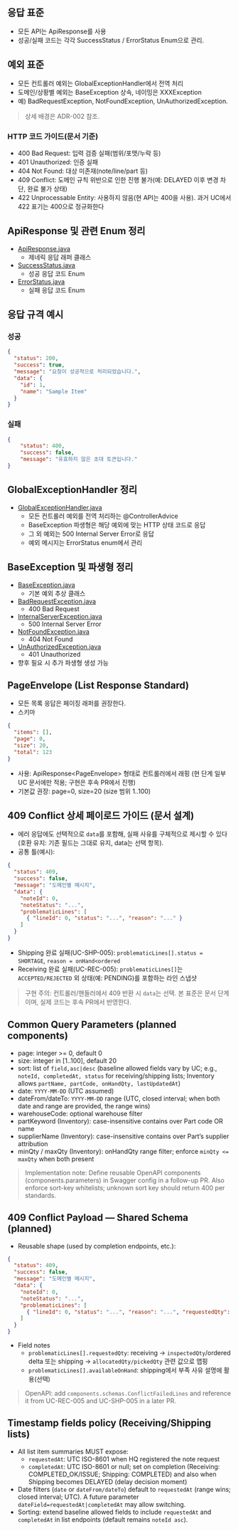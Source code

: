 ## 응답 표준

- 모든 API는 ApiResponse<T>를 사용
- 성공/실패 코드는 각각 SuccessStatus / ErrorStatus Enum으로 관리.

## 예외 표준

- 모든 컨트롤러 예외는 GlobalExceptionHandler에서 전역 처리
- 도메인/상황별 예외는 BaseException 상속, 네이밍은 XXXException
- 예) BadRequestException, NotFoundException, UnAuthorizedException.

> 상세 배경은 ADR-002 참조.

### HTTP 코드 가이드(문서 기준)
- 400 Bad Request: 입력 검증 실패(범위/포맷/누락 등)
- 401 Unauthorized: 인증 실패
- 404 Not Found: 대상 미존재(note/line/part 등)
- 409 Conflict: 도메인 규칙 위반으로 인한 진행 불가(예: DELAYED 이후 변경 차단, 완료 불가 상태)
- 422 Unprocessable Entity: 사용하지 않음(현 API는 400을 사용). 과거 UC에서 422 표기는 400으로 정규화한다

## ApiResponse<T> 및 관련 Enum 정리

- [ApiResponse.java](../../src/main/java/com/gearfirst/warehouse/common/response/ApiResponse.java)
    - 제네릭 응답 래퍼 클래스
- [SuccessStatus.java](../../src/main/java/com/gearfirst/warehouse/common/response/SuccessStatus.java)
    - 성공 응답 코드 Enum
- [ErrorStatus.java](../../src/main/java/com/gearfirst/warehouse/common/response/ErrorStatus.java)
    - 실패 응답 코드 Enum

## 응답 규격 예시

### 성공

```json
{
  "status": 200,
  "success": true,
  "message": "요청이 성공적으로 처리되었습니다.",
  "data": {
    "id": 1,
    "name": "Sample Item"
  }
}
```

### 실패

```json
{
    "status": 400,
    "success": false,
    "message": "유효하지 않은 초대 토큰입니다."
}

```

## GlobalExceptionHandler 정리

- [GlobalExceptionHandler.java](../../src/main/java/com/gearfirst/warehouse/common/exception/GlobalExceptionHandler.java)
    - 모든 컨트롤러 예외를 전역 처리하는 @ControllerAdvice
    - BaseException 파생형은 해당 예외에 맞는 HTTP 상태 코드로 응답
    - 그 외 예외는 500 Internal Server Error로 응답
    - 예외 메시지는 ErrorStatus enum에서 관리

## BaseException 및 파생형 정리

- [BaseException.java](../../src/main/java/com/gearfirst/warehouse/common/exception/BaseException.java)
    - 기본 예외 추상 클래스
- [BadRequestException.java](../../src/main/java/com/gearfirst/warehouse/common/exception/BadRequestException.java)
    - 400 Bad Request
- [InternalServerException.java](../../src/main/java/com/gearfirst/warehouse/common/exception/InternalServerException.java)
    - 500 Internal Server Error
- [NotFoundException.java](../../src/main/java/com/gearfirst/warehouse/common/exception/NotFoundException.java)
    - 404 Not Found
- [UnAuthorizedException.java](../../src/main/java/com/gearfirst/warehouse/common/exception/UnAuthorizedException.java)
    - 401 Unauthorized
- 향후 필요 시 추가 파생형 생성 가능

## 

## PageEnvelope (List Response Standard)

- 모든 목록 응답은 페이징 래퍼를 권장한다.
- 스키마

```json
{
  "items": [],
  "page": 0,
  "size": 20,
  "total": 123
}
```

- 사용: ApiResponse<PageEnvelope<T>> 형태로 컨트롤러에서 래핑 (현 단계 일부 UC 문서에만 적용; 구현은 후속 PR에서 진행)
- 기본값 권장: page=0, size=20 (size 범위 1..100)

## 409 Conflict 상세 페이로드 가이드 (문서 설계)

- 에러 응답에도 선택적으로 `data`를 포함해, 실패 사유를 구체적으로 제시할 수 있다(호환 유지: 기존 필드는 그대로 유지, data는 선택 항목).
- 공통 틀(예시):

```json
{
  "status": 409,
  "success": false,
  "message": "도메인별 메시지",
  "data": {
    "noteId": 0,
    "noteStatus": "...",
    "problematicLines": [
      { "lineId": 0, "status": "...", "reason": "..." }
    ]
  }
}
```

- Shipping 완료 실패(UC-SHP-005): `problematicLines[].status = SHORTAGE`, `reason = onHand<ordered`
- Receiving 완료 실패(UC-REC-005): `problematicLines[]`는 `ACCEPTED/REJECTED` 외 상태(예: PENDING)를 포함하는 라인 스냅샷

> 구현 주의: 컨트롤러/핸들러에서 409 반환 시 `data`는 선택. 본 표준은 문서 단계이며, 실제 코드는 후속 PR에서 반영한다.



## Common Query Parameters (planned components)

- page: integer >= 0, default 0
- size: integer in [1..100], default 20
- sort: list of `field,asc|desc` (baseline allowed fields vary by UC; e.g., `noteId, completedAt, status` for receiving/shipping lists; Inventory allows `partName, partCode, onHandQty, lastUpdatedAt`)
- date: `YYYY-MM-DD` (UTC assumed)
- dateFrom/dateTo: `YYYY-MM-DD` range (UTC, closed interval; when both date and range are provided, the range wins)
- warehouseCode: optional warehouse filter
- partKeyword (Inventory): case-insensitive contains over Part code OR name
- supplierName (Inventory): case-insensitive contains over Part’s supplier attribution
- minQty / maxQty (Inventory): onHandQty range filter; enforce `minQty <= maxQty` when both present

> Implementation note: Define reusable OpenAPI components (components.parameters) in Swagger config in a follow-up PR. Also enforce sort-key whitelists; unknown sort key should return 400 per standards.

## 409 Conflict Payload — Shared Schema (planned)

- Reusable shape (used by completion endpoints, etc.):

```json
{
  "status": 409,
  "success": false,
  "message": "도메인별 메시지",
  "data": {
    "noteId": 0,
    "noteStatus": "...",
    "problematicLines": [
      { "lineId": 0, "status": "...", "reason": "...", "requestedQty": 0, "availableOnHand": 0 }
    ]
  }
}
```

- Field notes
  - `problematicLines[].requestedQty`: receiving → `inspectedQty`/ordered delta 또는 shipping → `allocatedQty/pickedQty` 관련 값으로 맵핑
  - `problematicLines[].availableOnHand`: shipping에서 부족 사유 설명에 활용(선택)

> OpenAPI: add `components.schemas.ConflictFailedLines` and reference it from UC-REC-005 and UC-SHP-005 in a later PR.



## Timestamp fields policy (Receiving/Shipping lists)
- All list item summaries MUST expose:
  - `requestedAt`: UTC ISO-8601 when HQ registered the note request
  - `completedAt`: UTC ISO-8601 or null; set on completion (Receiving: COMPLETED_OK/ISSUE; Shipping: COMPLETED) and also when Shipping becomes DELAYED (delay decision moment)
- Date filters (`date` or `dateFrom/dateTo`) default to `requestedAt` (range wins; closed interval; UTC). A future parameter `dateField=requestedAt|completedAt` may allow switching.
- Sorting: extend baseline allowed fields to include `requestedAt` and `completedAt` in list endpoints (default remains `noteId asc`).

